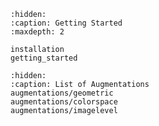 ```{toctree}
:hidden:
:caption: Getting Started
:maxdepth: 2

installation
getting_started
```

```{toctree}
:hidden:
:caption: List of Augmentations
augmentations/geometric
augmentations/colorspace
augmentations/imagelevel
```

```{include} ../README.md
```
